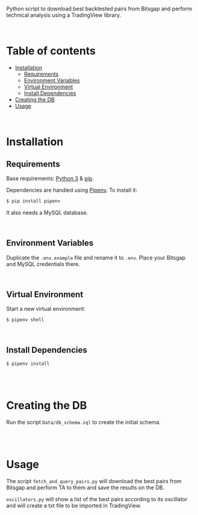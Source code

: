 Python script to download best backtested pairs from Bitsgap and perform technical analysis using a TradingView library.

<br/>

# **Table of contents**

<!--ts-->
* [Installation](#installation)
    * [Requirements](#requirements)
    * [Environment Variables](#environment-variables)
    * [Virtual Environment](#virtual-environment)
    * [Install Dependencies](#install-dependencies)
* [Creating the DB](#creating-the-db)
* [Usage](#usage)

<br/>

**Installation**
================

Requirements
------------
Base requirements: [Python 3](https://www.python.org/) & [pip](https://pip.pypa.io/en/stable/).

Dependencies are handled using [Pipenv](https://pypi.org/project/pipenv/). To install it:

```sh
$ pip install pipenv
```

It also needs a MySQL database.

<br/>

Environment Variables
------------
Duplicate the `.env.example` file and rename it to `.env`. Place your Bitsgap and MySQL credentials there.


<br/>

Virtual Environment
------------
Start a new virtual environment:
```
$ pipenv shell
```

<br/>

Install Dependencies
------------
```
$ pipenv install
```


<br/><br/>

**Creating the DB**
==================

Run the script `Data/db_schema.sql` to create the initial schema.


<br/><br/>

**Usage**
==================

The script `fetch_and_query_pairs.py` will download the best pairs from Bitsgap and perform TA to them and save the results on the DB.

`oscillators.py` will show a list of the best pairs according to its oscillator and will create a txt file to be imported in TradingView.
